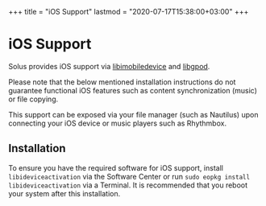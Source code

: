 +++
title = "iOS Support"
lastmod = "2020-07-17T15:38:00+03:00"
+++
# iOS Support

Solus provides iOS support via [libimobiledevice](https://www.libimobiledevice.org/) and [libgpod](http://www.gtkpod.org/libgpod/).

Please note that the below mentioned installation instructions do not guarantee functional iOS features such as content synchronization (music) or file copying.

This support can be exposed via your file manager (such as Nautilus) upon connecting your iOS device or music players such as Rhythmbox.

## Installation

To ensure you have the required software for iOS support, install `libideviceactivation` via the Software Center or run `sudo eopkg install libideviceactivation` via a Terminal. It is recommended that you reboot your system after this installation.